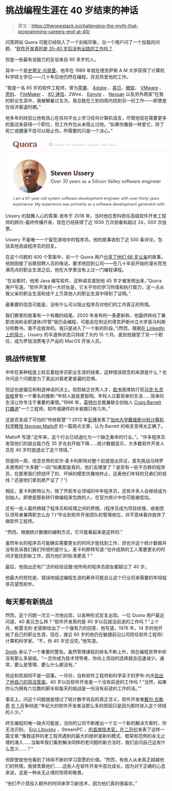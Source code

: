 # 挑战编程生涯在 40 岁结束的神话

> 原文：<https://thenewstack.io/challenging-the-myth-that-programming-careers-end-at-40/>

问答网站 Quora 可能已经陷入了一个刻板印象，当一个用户问了一个加载的问题，“[软件开发真的是 35-40 岁后没有出路的工作吗？](https://www.quora.com/Is-software-development-really-a-dead-end-job-after-age-35-40)

但是一些最有说服力的反驳来自 60 多岁的人。

其中一个是[史蒂文·乌瑟里](https://www.linkedin.com/in/steveussery/)，他早在 1989 年就在德克萨斯 A M 大学获得了计算机科学硕士学位——几十年后他仍然在编程，并且热爱他的工作。

“我是一名 65 岁的软件工程师，曾为[苹果](http://apple.com)、 [Adobe](https://www.adobe.com/) 、[易贝](http://ebay.com)、[微软](http://microsoft.com)、 [VMware](https://tanzu.vmware.com?utm_content=inline-mention) 、[思科](http://cisco.com)、 [FileMaker](https://www.claris.com/filemaker/) 、 [XO 通信](https://www.verizon.com/business/xo/)、2Wire、 [Egnyte](https://www.egnyte.com/) 、 [Nexsan](https://www.nexsan.com/) 以及另外两家“在我的职业生涯中，我被解雇过五次。我总能在三到四周内找到另一份工作——即使是在经济衰退时期。”

他多年的经验让他有信心在任何平台上学习任何计算机语言，尽管他现在需要更多的面试来获得一个职位，但工作外包从未阻止过他。“如果你像我一样爱它，除了死亡或健康不佳可以阻止你。所需要的只是一个决心。”

![Screenshot of Steven Ussery Quora profile](img/bea523c4d91260edf4758c59caeae702.png)

Ussery 的鼓舞人心的答案-发布于 2018 年，当时他在思科担任高级软件开发工程师的顾问-最终传播开来，现在已经获得了近 1500 万次观看和超过 24，000 次投票。

Ussery 不是唯一一个留在游戏中的程序员。他的故事收到了近 500 条评论，包括其他高级程序员的回复。

在这个问题的 400 个答案中，另一个 Quora 用户[分享了他们 66 岁父亲](https://www.quora.com/Is-software-development-really-a-dead-end-job-after-age-35-40)的故事。他刚刚接了谷歌招聘人员的电话，要求他回到公司——在几十年前开始的漫长而充满亮点的职业生涯之后，他在大学里没有上过一门编程课程。

“在谷歌时，他用 Java 编写软件，这种语言直到他 45 岁才被发明出来，”Quora 用户写道。“软件开发的一大好处是，它关乎你的学习热情和执行能力，这一点从我父亲的职业生涯和成千上万其他人的职业生涯中得到了证明。”

最重要的信息可能是，没有什么可以阻止程序员对他们的工作真正的热情。

我们赛里的故事有一个有趣的结尾。2020 年发布的一条更新称，他最终转向了兼职咨询和全职退休(尽管“我仍会编程，可能会在附近的德克萨斯州立大学圣马科斯分校教书。我不会放弃的。我只是进入了一个新的阶段。”)然而，根据[在 LinkedIn 上的简介](https://www.linkedin.com/in/steveussery)，Ussery 的半退休状态只持续了大约 15 个月，直到他接受了另一个职位，成为罗技消费电子产品的 MacOS 开发人员。

## 挑战传统智慧

中年在某种程度上标志着程序员职业生涯的结束，这种错误观念的来源是什么？也许问这个问题是为了表达对衰老更普遍的恐惧。

但这也是偏见和制造神话的沃土。抱怨缺乏优秀人才，[脸书](https://facebook.com)首席执行官[马克·扎克伯格](https://www.facebook.com/zuck)曾有一个著名的推断:“年轻人就是更聪明。年轻人过着简单的生活……简单的生活让你专注于重要的事情。”1996 年，[英特尔](https://www.intel.com/)总裁兼联合创始人 [Craig Barrett](https://www.linkedin.com/in/craig-h-barratt/) [打趣道](https://spectrum.ieee.org/riskfactor/computing/it/an-engineering-career-only-a-young-persons-game)“一个工程师，软件或硬件的半衰期只有几年。”

这是否变成了可怕的“传统智慧”？2012 年[彭博](https://www.bloomberg.com/)发表了[加州大学戴维斯分校](https://www.bloomberg.com/opinion/articles/2012-04-22/software-engineers-will-work-one-day-for-english-majors)[计算机科学教授 Norman Matloff](https://www.ucdavis.edu/) 的一篇观点文章，认为 Barrett 的格言变得太正确了。

Matloff 写道:“近年来，这个行业已经退化为一个缺乏寿命的行业。”。“许多程序员发现他们的就业能力在 35 岁左右开始下降……统计数据显示，大多数软件开发人员在 40 岁时就退出了这个领域。”

但是同一周，信息世界的尼尔·麦卡利斯特对整个前提提出异议，首先挑战马特罗夫使用的“大多数”一词(“如果那是真的，他们去哪里了？是否有一些不合群的程序员，在那里我们把烧坏了的、坏掉的模型优雅地终止，远离他们年轻的兄弟们的视线？还是他们拿到房产证了？”)

相反，麦卡利斯特认为，除了开拓专业领域的中年程序员，还有许多人会继续成为创始人。即使是那些转行做编程承包商的人，在官方统计中也可能被低估。

还有一些人最终跨越了程序员和经理之间的界限。(程序员成为项目经理，或者团队领导身兼两职怎么办？)“毕业到软件开发团队的管理岗位，并不意味着你放弃了做软件工程师。

"然而，根据统计数据的编制方式，它可能看起来是这样的."

虽然年长的程序员可能确实需要更长的时间才能找到工作，但也许这个统计数据并没有告诉我们我们所想的是什么，麦卡利斯特写道:“也许成熟的工人需要更长的时间才能找到新工作，因为他们的标准更高？”

最后，他指出还有广泛的经验证据:他所有的程序员朋友都超过了 40 岁。

他最大的担忧是，错误地描述编程生涯的寿命可能会让这个行业将来需要的年轻程序员望而却步。

## 每天都有新挑战

然而，这个问题一次又一次地出现，以各种形式反复出现。一位 Quora 用户最近问道，40 美元怎么样？“软件开发真的是 40 岁以后就没前途的工作吗？”上个月，格雷戈利·史密斯给出了一个强有力的回答，他写道，1976 年，14 岁的他开始了自己的职业生涯，现在，接近 60 岁的他仍在敏捷前沿公司担任软件工程师/计算机科学家。“不，你 40 岁还没完，”他写道。

[Smith](https://www.linkedin.com/in/devcybiko/) 承认了一个重要的警告。虽然管理课程的排名不断上升，但在编程世界中却没有那么多层级。“一旦你成为技术领导者，你向上流动的选择就会迅速减少。通常，要么是管理，要么什么都没有。”

但这和死胡同不是一回事。一月份，自称软件工程师和科学呆子的罗布·内夫[给出了他自己的简洁答案](https://zeroes-and-ones.quora.com/Is-software-development-really-a-dead-end-job-after-the-age-of-40-Is-40-too-old-to-learn-programming-7?ch=10&share=3ed82015)。40 岁以后软件开发是一个没有前途的工作吗？“当然，如果你认为拥有六位数的薪水和每天的挑战是一份没有前途的工作的话。”"

事实上，问这个问题就是错过了统计数字背后的真正含义，软件开发者[戴尔·古勒奇](https://www.linkedin.com/in/dalegulledge/) [在 1 月](https://www.quora.com/Is-software-development-really-a-dead-end-job-after-the-age-of-40-Is-40-too-old-to-learn-programming/answer/Dale-Gulledge?ch=10&share=10f80618)争辩道:“年纪大的软件开发者没那么多的原因只是因为那时进入这个领域的人少。”

终生编程的唯一缺点可能是，当你的公司不断推出一个又一个新的解决方案时，你无法识别。 [Eric Litovsky](https://www.linkedin.com/in/eric-litovsky-10299130/) ，StreamPC ，[的首席技术官，在二月份](https://www.quora.com/Is-software-development-really-a-dead-end-job-after-the-age-of-40-Is-40-too-old-to-learn-programming/answer/Eric-Litovsky?ch=10&share=b1579f3e)发表了这样一篇文章:“像我这样的老工程师遇到的最大的挫折是新的模式、框架和范例的永无止境的涌入……当每年我们看到解决同样的老问题的新方法时，我们会问自己这有什么意义……？”

但即使是他也看到了持续不断的学习意愿的价值。“然而，有些人从未真正超越他们的热情，我很羡慕他们……这些人在软件开发中茁壮成长，因为对于正确的心态来说，这是一种永无止境的惊奇和敬畏。

“他们不介意投入额外的时间来学习新技术，因为他们真的很喜欢。”

<svg xmlns:xlink="http://www.w3.org/1999/xlink" viewBox="0 0 68 31" version="1.1"><title>Group</title> <desc>Created with Sketch.</desc></svg>